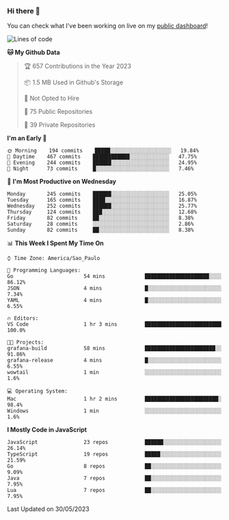 ### Hi there 👋

<!--
**guicaulada/guicaulada** is a ✨ _special_ ✨ repository because its `README.md` (this file) appears on your GitHub profile.

Here are some ideas to get you started:

- 🔭 I’m currently working on ...
- 🌱 I’m currently learning ...
- 👯 I’m looking to collaborate on ...
- 🤔 I’m looking for help with ...
- 💬 Ask me about ...
- 📫 How to reach me: ...
- 😄 Pronouns: ...
- ⚡ Fun fact: ...
-->

You can check what I've been working on live on my [public dashboard](https://guicaulada.grafana.net/public-dashboards/7b7f644500ec4e6cb5d7a4e7b5ed0dab)!

<!--START_SECTION:waka-->
![Lines of code](https://img.shields.io/badge/From%20Hello%20World%20I%27ve%20Written-11.0%20million%20lines%20of%20code-blue)

**🐱 My Github Data** 

> 🏆 657 Contributions in the Year 2023
 > 
> 📦 1.5 MB Used in Github's Storage 
 > 
> 🚫 Not Opted to Hire
 > 
> 📜 75 Public Repositories 
 > 
> 🔑 39 Private Repositories  
 > 
**I'm an Early 🐤** 

```text
🌞 Morning    194 commits    █████░░░░░░░░░░░░░░░░░░░░   19.84% 
🌆 Daytime    467 commits    ████████████░░░░░░░░░░░░░   47.75% 
🌃 Evening    244 commits    ██████░░░░░░░░░░░░░░░░░░░   24.95% 
🌙 Night      73 commits     █░░░░░░░░░░░░░░░░░░░░░░░░   7.46%

```
📅 **I'm Most Productive on Wednesday** 

```text
Monday       245 commits    ██████░░░░░░░░░░░░░░░░░░░   25.05% 
Tuesday      165 commits    ████░░░░░░░░░░░░░░░░░░░░░   16.87% 
Wednesday    252 commits    ██████░░░░░░░░░░░░░░░░░░░   25.77% 
Thursday     124 commits    ███░░░░░░░░░░░░░░░░░░░░░░   12.68% 
Friday       82 commits     ██░░░░░░░░░░░░░░░░░░░░░░░   8.38% 
Saturday     28 commits     ░░░░░░░░░░░░░░░░░░░░░░░░░   2.86% 
Sunday       82 commits     ██░░░░░░░░░░░░░░░░░░░░░░░   8.38%

```


📊 **This Week I Spent My Time On** 

```text
⌚︎ Time Zone: America/Sao_Paulo

💬 Programming Languages: 
Go                       54 mins             █████████████████████░░░░   86.12% 
JSON                     4 mins              █░░░░░░░░░░░░░░░░░░░░░░░░   7.34% 
YAML                     4 mins              █░░░░░░░░░░░░░░░░░░░░░░░░   6.55%

🔥 Editors: 
VS Code                  1 hr 3 mins         █████████████████████████   100.0%

🐱‍💻 Projects: 
grafana-build            58 mins             ███████████████████████░░   91.86% 
grafana-release          4 mins              █░░░░░░░░░░░░░░░░░░░░░░░░   6.55% 
wowtail                  1 min               ░░░░░░░░░░░░░░░░░░░░░░░░░   1.6%

💻 Operating System: 
Mac                      1 hr 2 mins         ████████████████████████░   98.4% 
Windows                  1 min               ░░░░░░░░░░░░░░░░░░░░░░░░░   1.6%

```

**I Mostly Code in JavaScript** 

```text
JavaScript               23 repos            ██████░░░░░░░░░░░░░░░░░░░   26.14% 
TypeScript               19 repos            █████░░░░░░░░░░░░░░░░░░░░   21.59% 
Go                       8 repos             ██░░░░░░░░░░░░░░░░░░░░░░░   9.09% 
Java                     7 repos             ██░░░░░░░░░░░░░░░░░░░░░░░   7.95% 
Lua                      7 repos             ██░░░░░░░░░░░░░░░░░░░░░░░   7.95%

```



 Last Updated on 30/05/2023
<!--END_SECTION:waka-->
